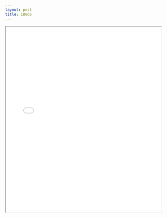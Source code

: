 ```yaml
---
layout: post
title: i8865
---
```


<div class="pdf-container">
<iframe src="/assets/pdfs/i8865.pdf" height="600" width="100%" allowFullScreen="true"></iframe>
</div>

